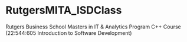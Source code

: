 # RutgersMITA_ISDClass
Rutgers Business School Masters in IT &amp; Analytics Program C++ Course 
(22:544:605 Introduction to Software Development)
